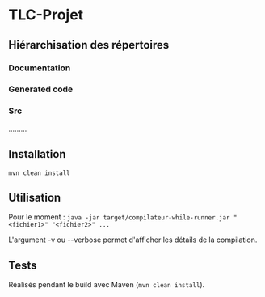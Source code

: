 # TLC-Projet

## Hiérarchisation des répertoires

### Documentation

### Generated code

### Src

.........

## Installation
`mvn clean install`


## Utilisation
Pour le moment : `java -jar target/compilateur-while-runner.jar "<fichier1>" "<fichier2>" ...`

L'argument -v ou --verbose permet d'afficher les détails de la compilation.


## Tests

Réalisés pendant le build avec Maven (`mvn clean install`).